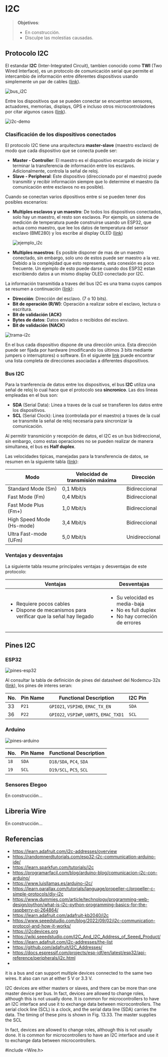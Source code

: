 # I2C

> **Objetivos**:
> * En construcción.
> * Disculpe las molestias causadas.

## Protocolo I2C

El estandar **I2C** (Inter-Integrated Circuit), tambien conocido como **TWI** (Two Wired Interface), es un protocolo de comunicación serial que permite el intercambio de información entre diferentes dispositivos usando simplemente un par de cables ([link](https://learn.parallax.com/tutorials/language/propeller-c/propeller-c-simple-protocols/diy-i2c)).

![bus_i2C](i2cBusExample.png)

Entre los dispositivos que se pueden conectar se encuentran sensores, actuadores, memorias, displays, GPS e incluso otros microcontroladores por citar algunos casos ([link](https://learn.adafruit.com/i2c-addresses/overview)).

![i2c-demo](sensors_i2cdemo_bb.png)

### Clasificación de los dispositivos conectados

El protocolo I2C tiene una arquitectura **master-slave** (maestro esclavo) de modo que cada dispositivo que se conecta puede ser:
* **Master - Controller**: El maestro es el dispositivo encargado de iniciar y terminar la transferencia de información entre los esclavos. Adicionalmente, controla la señal de reloj.   
* **Slave - Peripheral**: Este dispositivo (direccionado por el maestro) puede transmitir y recibir información siempre que lo determine el maestro (la comunicación entre esclavos no es posible).

Cuando se conectan varios dipositivos entre si se pueden tener dos posibles escenarios:
* **Multiples esclavos y un maestro**: De todos los dispositivos conectados, solo hay un maestro, el resto son esclavos. Por ejemplo, un sistema de medición de temperatura puede construirse usando un ESP32, que actua como maestro, que lee los datos de temperatura del sensor esclavo (BME280) y los escribe al display OLED ([link](https://randomnerdtutorials.com/esp32-i2c-communication-arduino-ide/))
  
  ![ejemplo_i2c](ejemplo-i2c.png)

* **Multiples maestros**: Es posible disponer de mas de un maestro conectado, sin embargo, solo uno de estos puede ser maestro a la vez. Debido a la complejidad que esto representa, esta conexión es poco frecuente. Un ejemplo de esto puede darse cuando dos ESP32 estan escribiendo datos a un mismo display OLED conectado por I2C.

La información transmitida a traves del bus I2C es una trama cuyos campos se resumen a continuación ([link](https://www.luisllamas.es/arduino-i2c/)):
* **Dirección**: Dirección del esclavo. (7 o 10 bits).
* **Bit de operación (R/W)**: Operación a realizar sobre el esclavo, lectura o escritura.
* **Bit de validación (ACK)**
* **Bytes de datos**: Datos enviados o recibidos del esclavo.
* **Bit de validación (NACK)**

![trama-i2c](trama-i2c.png)

En el bus cada dispositivo dispone de una dirección unica. Esta dirección puede ser fijada por hardware (modificando los últimos 3 bits mediante jumpers o interruptores) o software. En el siguiente [link](https://i2cdevices.org/addresses) puede encontrar una lista completa de direcciones asociadas a diferentes dispositivos.

### Bus I2C

Para la tranferencia de datos entre los dispositivos, el bus **I2C** utiliza una señal de reloj lo cual hace que el protocolo sea **sincronico**. Las dos lineas empleadas en el bus son:
* **SDA** (Serial Data): Linea a traves de la cual se transfieren los datos entre los dispositivos.
* **SCL** (Serial Clock): Linea (controlada por el maestro) a traves de la cual se transmite la señal de reloj necesaria para sincronizar la comunicación.

Al permitir transmición y recepción de datos, el I2C es un bus bidireccional, sin embargo, como estas operaciones no se pueden realizar de manera simultanea, el bus es **Half duplex**.

Las velocidades tipicas, manejadas para la transferencia de datos, se resumen en la siguiente tabla ([link](https://en.wikipedia.org/wiki/I%C2%B2C)):

|Modo |	Velocidad de transmisión máxima	|Dirección|
|---|---|---|
|Standard Mode (Sm)	|0,1 Mbit/s	|Bidireccional|
|Fast Mode (Fm)	|0,4 Mbit/s|	Bidireccional|
|Fast Mode Plus (Fm+)|1,0 Mbit/s|Bidireccional|
|High Speed Mode (Hs-mode)|3,4 Mbit/s|Bidireccional|
|Ultra Fast-mode (UFm)	|5,0 Mbit/s	|Unidireccional|

### Ventajas y desventajas

La siguiente tabla resume principales ventajas y desventajas de este protocolo:

|Ventajas|Desventajas|
|---|---|
|<ul><li>Requiere pocos cables<li>Dispone de mecanismos para verificar que la señal hay llegado</ul>|<ul><li>Su velocidad es media-baja<li>No es full duplex<li>No hay correción de errores</ul>|

## Pines I2C

### ESP32

![pines-esp32](nodemcu_32s_pin.png)

Al consultar la tabla de definición de pines del datasheet del Nodemcu-32s ([link](https://docs.ai-thinker.com/_media/esp32/docs/nodemcu-32s_product_specification.pdf)), los pines de interes seran:

|No.| Pin Name |Functional Description|I2C Pin|
|---|---|---|---|
|33 |```P21```|```GPIO21```, ```VSPIHD```, ```EMAC_TX_EN```|```SDA```|
|36 |```P22```|```GPIO22```, ```VSPIWP```, ```U0RTS```, ```EMAC_TXD1```|```SCL```|

### Arduino

![pines-arduino](Pinout-UNOrev3_latest.png)

|No.| Pin Name |Functional Description|
|---|---|---|
|```18```|```SDA``` |```D18/SDA```, ```PC4```, ```SDA```|
|```19```|```SCL``` |```D19/SCL```, ```PC5```, ```SCL```|

### Sensores Elegoo

En construcción...

## Libreria Wire

En construcción...

## Referencias

* https://learn.adafruit.com/i2c-addresses/overview
* https://randomnerdtutorials.com/esp32-i2c-communication-arduino-ide/
* https://learn.sparkfun.com/tutorials/i2c
* https://programarfacil.com/blog/arduino-blog/comunicacion-i2c-con-arduino/
* https://www.luisllamas.es/arduino-i2c/
* https://learn.parallax.com/tutorials/language/propeller-c/propeller-c-simple-protocols/diy-i2c
* https://www.dummies.com/article/technology/programming-web-design/python/what-is-i2c-python-programming-basics-for-the-raspberry-pi-264864/
* https://learn.adafruit.com/adafruit-kb2040/i2c
* https://www.seeedstudio.com/blog/2022/09/02/i2c-communication-protocol-and-how-it-works/
* https://i2cdevices.org
* https://wiki.seeedstudio.com/I2C_And_I2C_Address_of_Seeed_Product/
* https://learn.adafruit.com/i2c-addresses/the-list
* https://github.com/adafruit/I2C_Addresses/
* https://docs.espressif.com/projects/esp-idf/en/latest/esp32/api-reference/peripherals/i2c.html
* 



it is a bus and can support multiple devices connected to the
same two wires. It also can run at either 5 V or 3.3 V.

I2C devices are either masters or slaves, and there can be more than one master
device per bus. In fact, devices are allowed to change roles, although this is not usually
done. It is common for microcontrollers to have an I2C interface and use it to
exchange data between microcontrollers.
The serial clock line (SCL) is a clock, and the serial data line (SDA) carries the
data. The timing of these pins is shown in Fig. 13.33. The master supplies the SCL

In fact, devices are allowed to change roles, although this is not usually
done. It is common for microcontrollers to have an I2C interface and use it to
exchange data between microcontrollers.

#include <Wire.h>